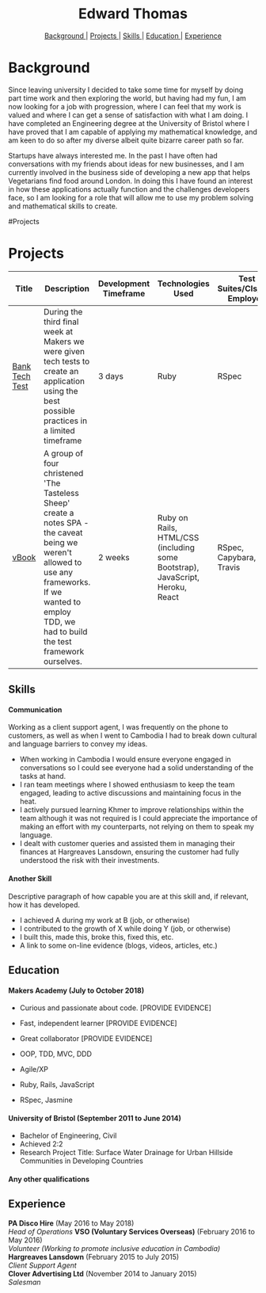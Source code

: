 <h1 align="center">Edward Thomas</h1>

<div align="center">

[Background ](#background) |
[Projects ](#projects) |
[Skills ](#skills) |
[Education ](#education) |
[Experience ](#experience)

</div>

# Background

Since leaving university I decided to take some time for myself by doing part time work and then exploring the world, but having had my fun, I am now looking for a job with progression, where I can feel that my work is valued and where I can get a sense of satisfaction with what I am doing. I have completed an Engineering degree at the University of Bristol where I have proved that I am capable of applying my mathematical knowledge, and am keen to do so after my diverse albeit quite bizarre career path so far.

Startups have always interested me. In the past I have often had conversations with my friends about ideas for new businesses, and I am currently involved in the business side of developing a new app that helps Vegetarians find food around London. In doing this I have found an interest in how these applications actually function and the challenges developers face, so I am looking for a role that will allow me to use my problem solving and mathematical skills to create.

#Projects

# Projects
| Title | Description | Development Timeframe | Technologies Used | Test Suites/CIs/CDs Employed |
|--|--|--|--|--|
| [Bank Tech Test](https://github.com/edthomas93/bank-tech-test) | During the third final week at Makers we were given tech tests to create an application using the best possible practices in a limited timeframe | 3 days | Ruby | RSpec |
| [vBook](https://github.com/Team-Visage/vBook) | A group of four christened 'The Tasteless Sheep' create a notes SPA - the caveat being we weren't allowed to use any frameworks. If we wanted to employ TDD, we had to build the test framework ourselves.  | 2 weeks | Ruby on Rails, HTML/CSS (including some Bootstrap), JavaScript, Heroku, React | RSpec, Capybara, Travis |

## Skills

#### Communication

Working as a client support agent, I was frequently on the phone to customers, as well as when I went to Cambodia I had to break down cultural and language barriers to convey my ideas.

- When working in Cambodia I would ensure everyone engaged in conversations so I could see everyone had a solid understanding of the tasks at hand.
- I ran team meetings where I showed enthusiasm to keep the team engaged, leading to active discussions and maintaining focus in the heat.
- I actively pursued learning Khmer to improve relationships within the team although it was not required is I could appreciate the importance of making an effort with my counterparts, not relying on them to speak my language.
- I dealt with customer queries and assisted them in managing their finances at Hargreaves Lansdown, ensuring the customer had fully understood the risk with their investments.

#### Another Skill

Descriptive paragraph of how capable you are at this skill and, if relevant, how it has developed.

- I achieved A during my work at B (job, or otherwise)
- I contributed to the growth of X while doing Y (job, or otherwise)
- I built this, made this, broke this, fixed this, etc.
- A link to some on-line evidence (blogs, videos, articles, etc.)

## Education

#### Makers Academy (July to October 2018)

- Curious and passionate about code. [PROVIDE EVIDENCE]
- Fast, independent learner [PROVIDE EVIDENCE]
- Great collaborator [PROVIDE EVIDENCE]

- OOP, TDD, MVC, DDD
- Agile/XP
- Ruby, Rails, JavaScript
- RSpec, Jasmine

#### University of Bristol (September 2011 to June 2014)

- Bachelor of Engineering, Civil
- Achieved 2:2
- Research Project Title: Surface Water Drainage for Urban Hillside Communities in Developing Countries

#### Any other qualifications

## Experience

**PA Disco Hire** (May 2016 to May 2018)   
*Head of Operations*
**VSO (Voluntary Services Overseas)** (February 2016 to May 2016)   
*Volunteer (Working to promote inclusive education in Cambodia)*
**Hargreaves Lansdown** (February 2015 to July 2015)    
*Client Support Agent*  
**Clover Advertising Ltd** (November 2014 to January 2015)   
*Salesman*

